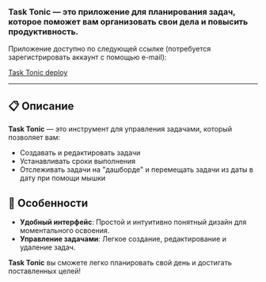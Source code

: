 ### Task Tonic — это приложение для планирования задач, которое поможет вам организовать свои дела и повысить продуктивность.

Приложение доступно по следующей ссылке (потребуется зарегистрировать аккаунт с помощью
e-mail):

[Task Tonic deploy](https://todo.ivrupo.ru)

---

## 📋 Описание

**Task Tonic** — это инструмент для управления задачами, который позволяет вам:

- Создавать и редактировать задачи
- Устанавливать сроки выполнения
- Отслеживать задачи на "дашборде" и перемещать задачи из даты в дату при помощи мышки

## 🌟 Особенности

- **Удобный интерфейс**: Простой и интуитивно понятный дизайн для моментального освоения.
- **Управление задачами**: Легкое создание, редактирование и удаление задач.

**Task Tonic** вы сможете легко планировать свой день и достигать поставленных целей!